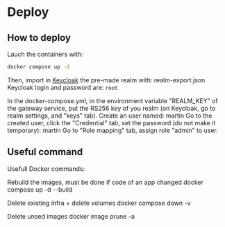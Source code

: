 # Deploy

## How to deploy
Lauch the containers with:
```bash
docker compose up -d
```
Then, import in [Keycloak](http://localhost:8080/) the pre-made realm with: realm-export.json
Keycloak login and password are: `root`

In the docker-compose.yml, in the environment variable "REALM_KEY" of the gateway service, put the RS256 key of you realm (on Keycloak, go to realm settings, and "keys" tab).
Create an user named: martin
Go to the created user, click the "Credential" tab, set the password (do not make it temporary): martin
Go to "Role mapping" tab, assign role "admin" to user.

## Useful command
Usefull Docker commands:

Rebuild the images, must be done if code of an app changed
docker compose up -d --build

Delete existing infra + delete volumes
docker compose down -v

Delete unsed images
docker image prune -a
